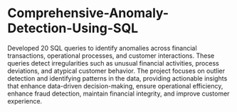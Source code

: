 # Comprehensive-Anomaly-Detection-Using-SQL
Developed 20 SQL queries to identify anomalies across financial transactions, operational processes, and customer interactions. These queries detect irregularities such as unusual financial activities, process deviations, and atypical customer behavior. The project focuses on outlier detection and identifying patterns in the data, providing actionable insights that enhance data-driven decision-making, ensure operational efficiency, enhance fraud detection, maintain financial integrity, and improve customer experience.
